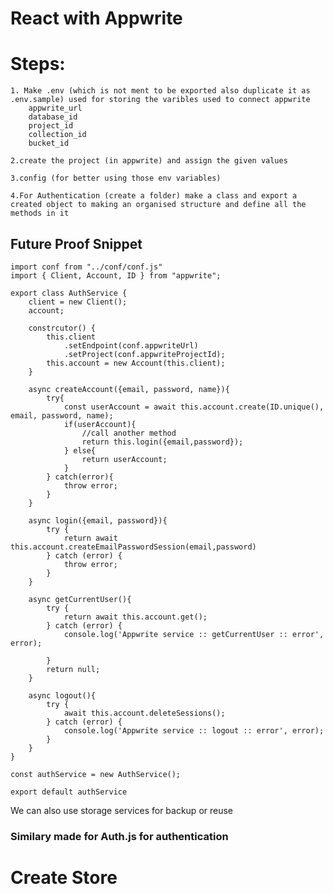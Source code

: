 # React with Appwrite

# Steps: 
    1. Make .env (which is not ment to be exported also duplicate it as .env.sample) used for storing the varibles used to connect appwrite
        appwrite_url
        database_id
        project_id
        collection_id
        bucket_id

    2.create the project (in appwrite) and assign the given values

    3.config (for better using those env variables)

    4.For Authentication (create a folder) make a class and export a created object to making an organised structure and define all the methods in it

## Future Proof Snippet

    import conf from "../conf/conf.js"
    import { Client, Account, ID } from "appwrite";

    export class AuthService {
        client = new Client();
        account;

        constrcutor() {
            this.client
                .setEndpoint(conf.appwriteUrl)
                .setProject(conf.appwriteProjectId);
            this.account = new Account(this.client);
        }

        async createAccount({email, password, name}){
            try{
                const userAccount = await this.account.create(ID.unique(), email, password, name);
                if(userAccount){
                    //call another method
                    return this.login({email,password});
                } else{
                    return userAccount;
                }
            } catch(error){
                throw error;
            }
        }

        async login({email, password}){
            try {
                return await this.account.createEmailPasswordSession(email,password)
            } catch (error) {
                throw error;
            }
        }

        async getCurrentUser(){
            try {
                return await this.account.get();
            } catch (error) {
                console.log('Appwrite service :: getCurrentUser :: error', error);
                
            }
            return null;
        }

        async logout(){
            try {
                await this.account.deleteSessions();
            } catch (error) {
                console.log('Appwrite service :: logout :: error', error);
            }
        }
    }

    const authService = new AuthService();

    export default authService


We can also use storage services for backup or reuse

### Similary made for Auth.js for authentication

# Create Store

